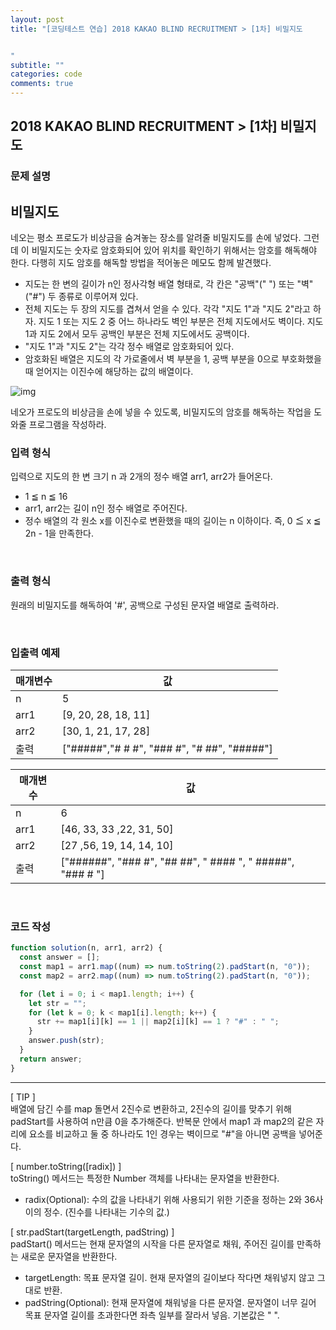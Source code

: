 ```yaml
---
layout: post
title: "[코딩테스트 연습] 2018 KAKAO BLIND RECRUITMENT > [1차] 비밀지도


"
subtitle: ""
categories: code
comments: true
---
```


## 2018 KAKAO BLIND RECRUITMENT > [1차] 비밀지도

### 문제 설명

## 비밀지도

네오는 평소 프로도가 비상금을 숨겨놓는 장소를 알려줄 비밀지도를 손에 넣었다. 그런데 이 비밀지도는 숫자로 암호화되어 있어 위치를 확인하기 위해서는 암호를 해독해야 한다. 다행히 지도 암호를 해독할 방법을 적어놓은 메모도 함께 발견했다.

- 지도는 한 변의 길이가 n인 정사각형 배열 형태로, 각 칸은 "공백"(" ") 또는 "벽"("#") 두 종류로 이루어져 있다.
- 전체 지도는 두 장의 지도를 겹쳐서 얻을 수 있다. 각각 "지도 1"과 "지도 2"라고 하자. 지도 1 또는 지도 2 중 어느 하나라도 벽인 부분은 전체 지도에서도 벽이다. 지도 1과 지도 2에서 모두 공백인 부분은 전체 지도에서도 공백이다.
- "지도 1"과 "지도 2"는 각각 정수 배열로 암호화되어 있다.
- 암호화된 배열은 지도의 각 가로줄에서 벽 부분을 1, 공백 부분을 0으로 부호화했을 때 얻어지는 이진수에 해당하는 값의 배열이다.

![img](http://t1.kakaocdn.net/welcome2018/secret8.png)

네오가 프로도의 비상금을 손에 넣을 수 있도록, 비밀지도의 암호를 해독하는 작업을 도와줄 프로그램을 작성하라.
<br>

### 입력 형식

입력으로 지도의 한 변 크기 n 과 2개의 정수 배열 arr1, arr2가 들어온다.<br>

- 1 ≦ n ≦ 16
- arr1, arr2는 길이 n인 정수 배열로 주어진다.
- 정수 배열의 각 원소 x를 이진수로 변환했을 때의 길이는 n 이하이다. 즉, 0 ≦ x ≦ 2n - 1을 만족한다.

<br>

### 출력 형식

원래의 비밀지도를 해독하여 '#', 공백으로 구성된 문자열 배열로 출력하라.

<br>

### 입출력 예제

| 매개변수 | 값                                          |
| -------- | ------------------------------------------- |
| n        | 5                                           |
| arr1     | [9, 20, 28, 18, 11]                         |
| arr2     | [30, 1, 21, 17, 28]                         |
| 출력     | ["#####","# # #", "### #", "# ##", "#####"] |

| 매개변수 | 값                                                         |
| -------- | ---------------------------------------------------------- |
| n        | 6                                                          |
| arr1     | [46, 33, 33 ,22, 31, 50]                                   |
| arr2     | [27 ,56, 19, 14, 14, 10]                                   |
| 출력     | ["######", "### #", "## ##", " #### ", " #####", "### # "] |

<br>

### 코드 작성

```js
function solution(n, arr1, arr2) {
  const answer = [];
  const map1 = arr1.map((num) => num.toString(2).padStart(n, "0"));
  const map2 = arr2.map((num) => num.toString(2).padStart(n, "0"));

  for (let i = 0; i < map1.length; i++) {
    let str = "";
    for (let k = 0; k < map1[i].length; k++) {
      str += map1[i][k] == 1 || map2[i][k] == 1 ? "#" : " ";
    }
    answer.push(str);
  }
  return answer;
}
```

<hr>

[ TIP ]<br>
배열에 담긴 수를 map 돌면서 2진수로 변환하고, 2진수의 길이를 맞추기 위해 padStart를 사용하여 n만큼 0을 추가해준다.
반복문 안에서 map1 과 map2의 같은 자리에 요소를 비교하고 둘 중 하나라도 1인 경우는 벽이므로 "#"을 아니면 공백을 넣어준다.
<br>

[ number.toString([radix]) ]<br>
toString() 메서드는 특정한 Number 객체를 나타내는 문자열을 반환한다.

- radix(Optional): 수의 값을 나타내기 위해 사용되기 위한 기준을 정하는 2와 36사이의 정수. (진수를 나타내는 기수의 값.)
  <br>

[ str.padStart(targetLength, padString) ]<br>
padStart() 메서드는 현재 문자열의 시작을 다른 문자열로 채워, 주어진 길이를 만족하는 새로운 문자열을 반환한다.

- targetLength: 목표 문자열 길이. 현재 문자열의 길이보다 작다면 채워넣지 않고 그대로 반환.
- padString(Optional): 현재 문자열에 채워넣을 다른 문자열. 문자열이 너무 길어 목표 문자열 길이를 초과한다면 좌측 일부를 잘라서 넣음. 기본값은 " ".

<br>
